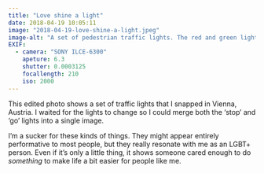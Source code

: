 ```yaml
---
title: "Love shine a light"
date: 2018-04-19 10:05:11
image: "2018-04-19-love-shine-a-light.jpeg"
image-alt: "A set of pedestrian traffic lights. The red and green lights have been replaced with symbols shaped like same-sex couples."
EXIF:
  - camera: "SONY ILCE-6300"
    apeture: 6.3
    shutter: 0.0003125
    focallength: 210
    iso: 2000
---
```


This edited photo shows a set of traffic lights that I snapped in Vienna, Austria. I waited for the lights to change so I could merge both the ‘stop’ and ‘go’ lights into a single image.

I’m a sucker for these kinds of things. They might appear entirely performative to most people, but they really resonate with me as an LGBT+ person. Even if it’s only a little thing, it shows someone cared enough to do _something_ to make life a bit easier for people like me.